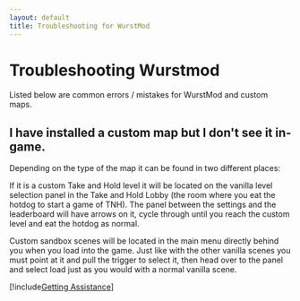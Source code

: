 ```yaml
---
layout: default
title: Troubleshooting for WurstMod
---
```


# Troubleshooting Wurstmod

Listed below are common errors / mistakes for WurstMod and custom maps.

## I have installed a custom map but I don't see it in-game.

Depending on the type of the map it can be found in two different places:

If it is a custom Take and Hold level it will be located on the vanilla level selection panel in the Take and Hold
Lobby (the room where you eat the hotdog to start a game of TNH). The panel between the settings and the leaderboard
will have arrows on it, cycle through until you reach the custom level and eat the hotdog as normal.

Custom sandbox scenes will be located in the main menu directly behind you when you load into the game. Just like with
the other vanilla scenes you must point at it and pull the trigger to select it, then head over to the panel and select
load just as you would with a normal vanilla scene.

[!include[Getting Assistance](getting_assistance.md)]
